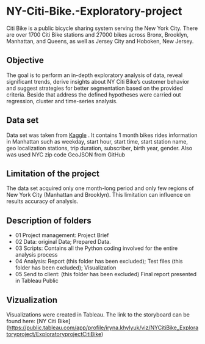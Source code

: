 # NY-Citi-Bike.-Exploratory-project
Citi Bike is a public bicycle sharing system serving the New York City. There are over 1700 Citi Bike stations and 27000 bikes across Bronx, Brooklyn, Manhattan, and Queens, as well as Jersey City and Hoboken, New Jersey.  
## Objective 
The goal is to perform an in-depth exploratory analysis of data, reveal significant trends, derive insights about NY Citi Bike’s customer behavior and suggest strategies for better segmentation based on the provided criteria. Beside that address the defined hypotheses were carried out regression, cluster and time-series analysis. 
## Data set 
Data set was taken from [Kaggle](https://www.kaggle.com/datasets/ryanmcummings/citi-bike-data) . It contains 1 month bikes rides information in Manhattan such as weekday, start hour, start time,	start station name, geo localization stations, trip duration, subscriber, birth year, gender.
Also was used NYC zip code GeoJSON from GitHub 
## Limitation of the project
The data set acquired only one month-long period and only few regions of New York City (Manhattan and Brooklyn). This limitation can influence on results accuracy of analysis. 
## Description of folders

+ 01 Project management: Project Brief
+ 02 Data: original Data; Prepared Data.
+ 03 Scripts: Contains all the Python coding involved for the entire analysis process
+ 04 Analysis: Report (this folder has been excluded); Test files (this folder has been excluded); Visualization
+ 05 Send to client: (this folder has been excluded) Final report presented in Tableau Public

## Vizualization 
Visualizations were created in Tableau. The link to the storyboard can be found here: [NY Citi Bike]
(https://public.tableau.com/app/profile/iryna.khylyuk/viz/NYCitiBike_Exploratoryproject/ExploratoryprojectCitiBike)
